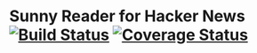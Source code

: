 # Sunny Reader for Hacker News [![Build Status](https://travis-ci.org/setiawanp/sunny-reader.svg?branch=master)](https://travis-ci.org/setiawanp/sunny-reader) [![Coverage Status](https://coveralls.io/repos/github/setiawanp/sunny-reader/badge.svg?branch=master)](https://coveralls.io/github/setiawanp/sunny-reader?branch=master)
